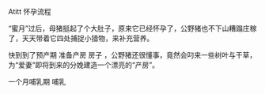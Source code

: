 Atitt 怀孕流程


“蜜月”过后，母猪挺起了个大肚子，原来它已经怀孕了，公野猪也不下山糟蹋庄稼了，天天带着它四处捕捉小猎物，来补充营养。

快到到了预产期 准备产房 房子
，公野猪还很懂事，竟然会叼来一些树叶与干草，为“爱妻”即将到来的分娩建造一个漂亮的“产房”。

一个月哺乳期
哺乳
